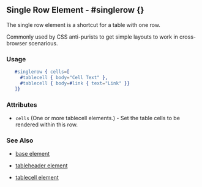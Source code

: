 <!-- dash: #singlerow | Element | ###:Section -->



## Single Row Element - #singlerow {}

  The single row element is a shortcut for a table with one row.

  Commonly used by CSS anti-purists to get simple layouts to work in cross-browser scenarious.

### Usage

```erlang
   #singlerow { cells=[
	 #tablecell { body="Cell Text" },
	 #tablecell { body=#link { text="Link" }}
   ]}

```

### Attributes

   * `cells` (One or more tablecell elements.) - Set the table cells to be rendered within this row.

### See Also

 *  [base element](./element_base.md)

 *  [tableheader element](./tableheader.md)

 *  [tablecell element](./tablecell.md)
